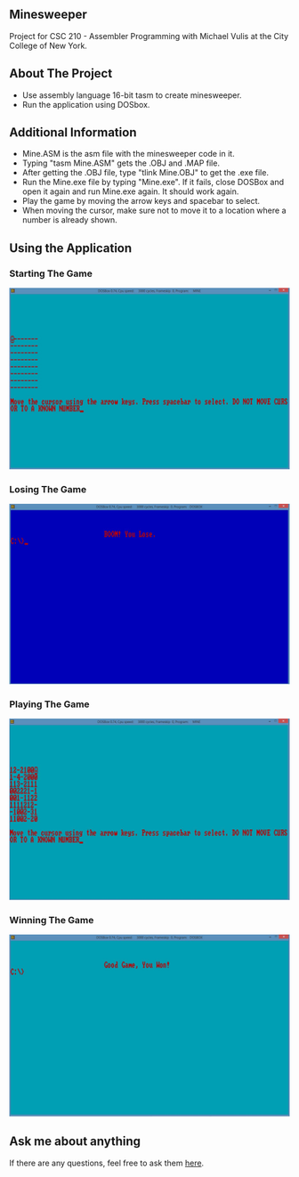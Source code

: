 ## Minesweeper
Project for CSC 210 - Assembler Programming with Michael Vulis at the City College of New York.
## About The Project
- Use assembly language 16-bit tasm to create minesweeper.
- Run the application using DOSbox.
## Additional Information
- Mine.ASM is the asm file with the minesweeper code in it.
- Typing "tasm Mine.ASM" gets the .OBJ and .MAP file.
- After getting the .OBJ file, type "tlink Mine.OBJ" to get the .exe file.
- Run the Mine.exe file by typing "Mine.exe". If it fails, close DOSBox and open it again and run Mine.exe again. It should work again.
- Play the game by moving the arrow keys and spacebar to select.
- When moving the cursor, make sure not to move it to a location where a number is already shown.
## Using the Application
### Starting The Game
![](images/1.JPG)
### Losing The Game
![](images/2.JPG)
### Playing The Game
![](images/3.JPG)
### Winning The Game
![](images/4.JPG)
## Ask me about anything
If there are any questions, feel free to ask them [here](https://github.com/ChibiKev/Minesweeper/issues).